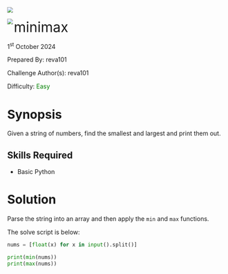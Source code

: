 <img src="../../assets/banner.png" style="zoom: 80%;" align=center />

<img src="../../assets/logo.png" style="zoom: 80%;" align='left' /><font size="6">minimax</font>

1<sup>st</sup> October 2024

Prepared By: reva101

Challenge Author(s): reva101

Difficulty: <font color='green'>Easy</font>





# Synopsis

Given a string of numbers, find the smallest and largest and print them out.

## Skills Required
* Basic Python

# Solution
Parse the string into an array and then apply the `min` and `max` functions. 

The solve script is below:

```py
nums = [float(x) for x in input().split()]

print(min(nums))
print(max(nums))
```